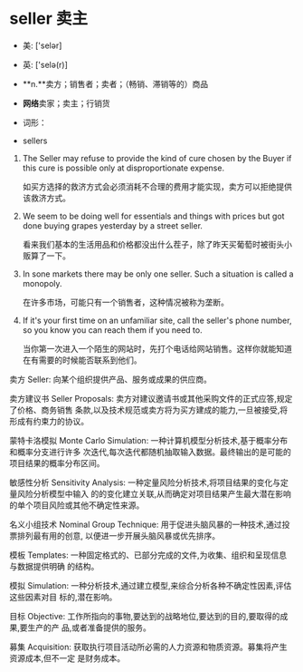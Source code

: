 # seller 卖主

- 美: ['selər] 
- 英: ['selə(r)] 

- **n.**卖方；销售者；卖者；（畅销、滞销等的）商品
- **网络**卖家；卖主；行销货

- 词形：

- sellers

1. The Seller may refuse to provide the kind of cure chosen by the Buyer if this cure is possible only at disproportionate expense. 

   如买方选择的救济方式会必须消耗不合理的费用才能实现，卖方可以拒绝提供该救济方式。

    

2. We seem to be doing well for essentials and things with prices but got done buying grapes yesterday by a street seller. 

   看来我们基本的生活用品和价格都没出什么茬子，除了昨天买葡萄时被街头小贩算了一下。

    

3. In sone markets there may be only one seller. Such a situation is called a monopoly. 

   在许多市场，可能只有一个销售者，这种情况被称为垄断。

    

4. If it's your first time on an unfamiliar site, call the seller's phone number, so you know you can reach them if you need to. 

   当你第一次进入一个陌生的网站时，先打个电话给网站销售。这样你就能知道在有需要的时候能否联系到他们。

    

卖方 Seller: 向某个组织提供产品、服务或成果的供应商。

卖方建议书 Seller Proposals: 卖方对建议邀请书或其他采购文件的正式应答,规定了价格、商务销售
条款,以及技术规范或卖方将为买方建成的能力,一旦被接受,将形成有约束力的协议。

蒙特卡洛模拟 Monte Carlo Simulation: 一种计算机模型分析技术,基于概率分布和概率分支进行许多
次迭代,每次迭代都随机抽取输入数据。最终输出的是可能的项目结果的概率分布区间。

敏感性分析 Sensitivity Analysis: 一种定量风险分析技术,将项目结果的变化与定量风险分析模型中输入
的的变化建立关联,从而确定对项目结果产生最大潜在影响的单个项目风险或其他不确定性来源。

名义小组技术 Nominal Group Technique: 用于促进头脑风暴的一种技术,通过投票排列最有用的创意,
以便进一步开展头脑风暴或优先排序。

模板 Templates: 一种固定格式的、已部分完成的文件,为收集、组织和呈现信息与数据提供明确
的结构。

模拟 Simulation: 一种分析技术,通过建立模型,来综合分析各种不确定性因素,评估这些因素对目
标的,潜在影响。

目标 Objective: 工作所指向的事物,要达到的战略地位,要达到的目的,要取得的成果,要生产的产
品,或者准备提供的服务。

募集 Acquisition: 获取执行项目活动所必需的人力资源和物质资源。募集将产生资源成本,但不一定
是财务成本。